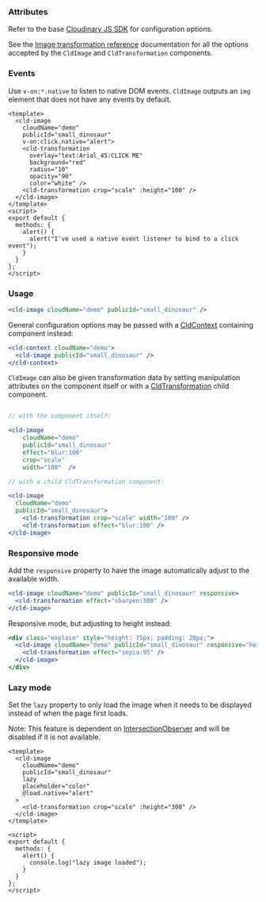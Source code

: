 ### Attributes

Refer to the base [Cloudinary JS SDK](https://github.com/cloudinary/cloudinary_js#configuration) for configuration options.

See the [Image transformation reference](https://cloudinary.com/documentation/image_transformation_reference) documentation for all the options accepted by the `CldImage` and `CldTransformation` components.


### Events

Use `v-on:*.native` to listen to native DOM events. `CldImage` outputs an `img` element that does not have any events by default.

```vue
<template>
  <cld-image
    cloudName="demo"
    publicId="small_dinosaur"
    v-on:click.native="alert">
    <cld-transformation
      overlay="text:Arial_45:CLICK ME"
      background="red"
      radius="10"
      opacity="90"
      color="white" />
    <cld-transformation crop="scale" :height="100" />
  </cld-image>
</template>
<script>
export default {
  methods: {
    alert() {
      alert("I've used a native event listener to bind to a click event");
    }
  }
};
</script>
```

### Usage

```jsx
<cld-image cloudName="demo" publicId="small_dinosaur" />
```

General configuration options may be passed with a [CldContext](#cldcontext) containing component instead:

```jsx
<cld-context cloudName="demo">
  <cld-image publicId="small_dinosaur" />
</cld-context>
```

`CldImage` can also be given transformation data by setting manipulation attributes on the component itself or with a [CldTransformation](#cldtransformation) child component.

```jsx

// with the component itself:

<cld-image
    cloudName="demo"
    publicId="small_dinosaur"
    effect="blur:100"
    crop="scale"
    width="100"  />

// with a child CldTransformation component:

<cld-image 
  cloudName="demo" 
  publicId="small_dinosaur">
    <cld-transformation crop="scale" width="100" />
    <cld-transformation effect="blur:100" />
</cld-image>

```


### Responsive mode

Add the `responsive` property to have the image automatically adjust to the available width.

```jsx
<cld-image cloudName="demo" publicId="small_dinosaur" responsive>
  <cld-transformation effect="sharpen:300" />
</cld-image>
```

Responsive mode, but adjusting to height instead:

```jsx
<div class="explain" style="height: 75px; padding: 20px;">
  <cld-image cloudName="demo" publicId="small_dinosaur" responsive="height">
    <cld-transformation effect="sepia:95" />
  </cld-image>
</div>
```

### Lazy mode

Set the `lazy` property to only load the image when it needs to be displayed instead of when the page first loads.

Note: This feature is dependent on [IntersectionObserver](https://developer.mozilla.org/en-US/docs/Web/API/IntersectionObserver) and will be disabled if it is not available.

```vue
<template>
  <cld-image
    cloudName="demo"
    publicId="small_dinosaur"
    lazy
    placeholder="color"
    @load.native="alert"
  >
    <cld-transformation crop="scale" :height="300" />
  </cld-image>
</template>

<script>
export default {
  methods: {
    alert() {
      console.log("lazy image loaded");
    }
  }
};
</script>
```
